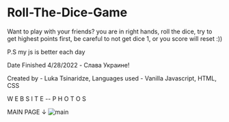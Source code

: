 # Roll-The-Dice-Game

Want to play with your friends? you are in right hands, roll the dice, try to get highest points first,
be careful to not get dice 1, or you score will reset :))

P.S my js is better each day

Date Finished 4/28/2022 - Слава Украине!

Created by - Luka Tsinaridze, Languages used - Vanilla Javascript, HTML, CSS

W E B S I T E -- P H O T O S

MAIN PAGE ↓
![main](https://user-images.githubusercontent.com/100978682/165980522-e588530b-5aa7-4753-bcaa-4eff5a88424f.png)
